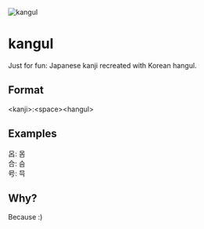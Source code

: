 ![kangul](https://raw.githubusercontent.com/marunouchi/kangul/master/logo.png)

kangul
======

Just for fun: Japanese kanji recreated with Korean hangul.

Format
------

\<kanji\>:\<space\>\<hangul\>

Examples
-------

呂: 몸  
合: 슴  
号: 믁  

Why?
----

Because :)
